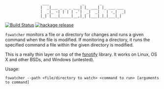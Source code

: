                      ___               _       _
                    |  _|___ _ _ _ ___| |_ ___| |_ ___ ___
                    |  _|_ -| | | | .'|  _|  _|   | -_|  _|
                    |_| |___|_____|__,|_| |___|_|_|___|_|

[![Build Status](https://travis-ci.org/ehamberg/fswatcher.png)](https://travis-ci.org/ehamberg/fswatcher)
[![hackage release](https://img.shields.io/hackage/v/fswatcher.svg?label=hackage)](http://hackage.haskell.org/package/fswatcher)

`fswatcher` monitors a file or a directory for changes and runs a given command
when the file is modified. If monitoring a directory, it runs the specified
command a file within the given directory is modified.

This is a really thin layer on top of the
[fsnotify](http://hackage.haskell.org/package/fsnotify) library. It works on
Linux, OS X and other BSDs, and Windows (untested).

Usage:

    fswatcher --path <file/directory to watch> <command to run> [arguments to command]
